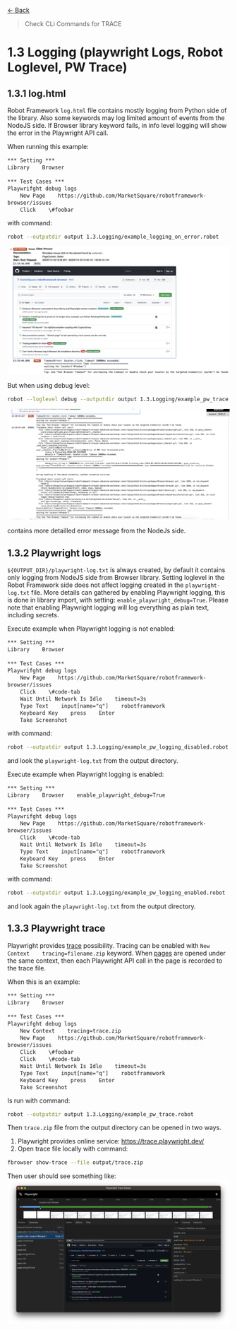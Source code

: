 [<- Back](/README.md)

> Check CLi Commands for TRACE


# 1.3 Logging (playwright Logs, Robot Loglevel, PW Trace)

## 1.3.1 log.html
Robot Framework `log.html` file contains mostly logging from Python side of the library. Also some keywords may
log limited amount of events from the NodeJS side. If Browser library keyword fails, in info level logging
will show the error in the Playwright API call.

When running this example:
```robotframework
*** Setting ***
Library    Browser

*** Test Cases ***
Playwrifght debug logs
    New Page    https://github.com/MarketSquare/robotframework-browser/issues
    Click    \#foobar
```
with command:
```bash
robot --outputdir output 1.3.Logging/example_logging_on_error.robot
```
![log.html](log_html_info_error.png)

But when using debug level:
```bash
robot --loglevel debug --outputdir output 1.3.Logging/example_pw_trace.robot
```
![log.html](log_html_debug_error.png)

contains more detailled error message from the NodeJs side.

## 1.3.2 Playwright logs
`${OUTPUT_DIR}/playwright-log.txt` is always created, by default it contains only logging from NodeJS side from
Browser library. Setting loglevel in the Robot Framework side does not affect logging created in the
`playwright-log.txt` file. More details can gathered by enabling Playwright logging, this is done in library import,
with  setting: `enable_playwright_debug=True`. Please note that enabling Playwright logging will log everything
as plain text, including secrets.

Execute example when Playwright logging is not enabled:
```robotframework
*** Setting ***
Library    Browser

*** Test Cases ***
Playwrifght debug logs
    New Page    https://github.com/MarketSquare/robotframework-browser/issues
    Click    \#code-tab
    Wait Until Network Is Idle    timeout=3s
    Type Text    input[name="q"]    robotframework
    Keyboard Key    press    Enter
    Take Screenshot

```
with command:
```bash
robot --outputdir output 1.3.Logging/example_pw_logging_disabled.robot
```
and look the `playwright-log.txt` from the output directory.

Execute example when Playwright logging is enabled:
```robotframework
*** Setting ***
Library    Browser    enable_playwright_debug=True

*** Test Cases ***
Playwrifght debug logs
    New Page    https://github.com/MarketSquare/robotframework-browser/issues
    Click    \#code-tab
    Wait Until Network Is Idle    timeout=3s
    Type Text    input[name="q"]    robotframework
    Keyboard Key    press    Enter
    Take Screenshot

```
with command:
```bash
robot --outputdir output 1.3.Logging/example_pw_logging_enabled.robot
```
and look again the `playwright-log.txt` from the output directory.

## 1.3.3 Playwright trace

Playwright provides [trace](https://playwright.dev/docs/trace-viewer-intro) possibility. Tracing can be enabled
with `New Context    tracing=filename.zip` keyword. When
[pages](https://marketsquare.github.io/robotframework-browser/Browser.html#New%20Page) are opened under the same
context, then each Playwright API call in the page is recorded to the trace file.

When this is an example:
```robotframework
*** Setting ***
Library    Browser

*** Test Cases ***
Playwrifght debug logs
    New Context    tracing=trace.zip
    New Page    https://github.com/MarketSquare/robotframework-browser/issues
    Click    \#foobar
    Click    \#code-tab
    Wait Until Network Is Idle    timeout=3s
    Type Text    input[name="q"]    robotframework
    Keyboard Key    press    Enter
    Take Screenshot

```

Is run with command:
```bash
robot --outputdir output 1.3.Logging/example_pw_trace.robot
```

Then `trace.zip` file from the output directory can be opened in two ways.
1) Playwright provides online service: https://trace.playwright.dev/
2) Open trace file locally with command:
````bash
fbrowser show-trace --file output/trace.zip
````

Then user should see something like:
![trace_view.png](trace_view.png)

